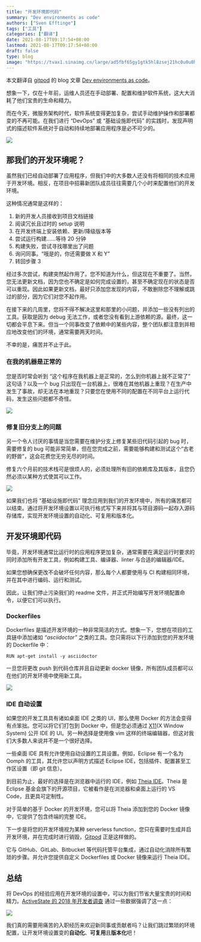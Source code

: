 ```yaml
---
title: "开发环境即代码"
summary: "Dev environments as code"
authors: ["Sven Efftinge"]
tags: ["工具"]
categories: ["翻译"]
date: 2021-08-17T09:17:54+08:00
lastmod: 2021-08-17T09:17:54+08:00
draft: false
type: blog
image: "https://tvax1.sinaimg.cn/large/ad5fbf65gy1gtk5hl8zsej21hc0u0u0h.jpg"
---
```

本文翻译自 [gitpod](https://www.gitpod.io/blog/) 的 blog 文章 [Dev environments as code](https://www.gitpod.io/blog/dev-env-as-code)。

想象一下，仅在十年前，运维人员还在手动部署、配置和维护软件系统，这大大消耗了他们宝贵的生命和精力。

而在今天，微服务架构时代，软件系统变得更加复杂，尝试手动维护操作和部署都变的不再可能。在我们进行 “DevOps” 或 “基础设施即代码” 的实践时，发现声明式的描述软件系统对于自动和持续地部署应用程序是必不可少的。

![](https://tvax4.sinaimg.cn/large/ad5fbf65gy1gtjixqw330j20p007swmz.jpg)

## 那我们的开发环境呢？

虽然我们已经自动部署了应用程序，但我们中的大多数人还没有将相同的技术应用于开发环境。相反，在项目中招募新团队成员往往需要几个小时来配置他们的开发环境。

这种情况通常是这样的：

1. 新的开发人员接收到项目文档链接
2. 阅读冗长且过时的 setup 说明
3. 在开发终端上安装依赖、更新/降级版本等
4. 尝试运行构建……等待 20 分钟
5. 构建失败，尝试寻找哪里出了问题
6. 询问同事。“哦是的，你还需要做 X 和 Y”
7. 转回步骤 3

经过多次尝试，构建突然起作用了。您不知道为什么，但这现在不重要了。当然，您无法更新文档，因为您也不确定是如何完成设置的，甚至不确定现在的状态是否可以重现。因此如果更新文档，最好只添加您发现的内容，不敢删除您不理解或跳过的部分，因为它们对您不起作用。

在接下来的几周里，您将不得不解决这里和那里的小问题，并添加一些没有列出的工具。获取是因为 debug 无法工作，或者您没有看到上游依赖的源。最终，这一切都会平息下来。但当一个同事改变了依赖中的某些内容，整个团队都注意到并相应地改变他们的环境，通常需要两天时间。

不幸的是，痛苦并不止于此。

### 在我的机器是正常的

您是否时常会听到 “这个程序在我机器上是正常的，怎么到你机器上就不正常了” 这句话？以及一个 bug 只出现在一台机器上，很难在其他机器上重现？在生产中发生了事故，却无法在本地重现？只要您在使用不同的配置在不同平台上运行代码，发生这些问题都不奇怪。

![](https://tva4.sinaimg.cn/large/ad5fbf65gy1gtjizbacoej20b40b4t9j.jpg)

### 修复旧分支上的问题

另一个令人讨厌的事情是当您需要在维护分支上修复某些旧代码引起的 bug 时，需要修复的 bug 可能非常简单，但在您完成之前，需要能够构建和测试这个“古老的野兽”，这会花费您无穷无尽的时间。

修复六个月前的技术栈可是很烦人的，必须处理所有旧的依赖库及其版本，且您仍然必须以某种方式使其可以工作。

![](https://tvax3.sinaimg.cn/large/ad5fbf65gy1gtjizogoocj23342224a2.jpg)

如果我们也将 “基础设施即代码” 理念应用到我们的开发环境中，所有的痛苦都可以结束。通过将开发环境设置以可执行格式写下来并将其与项目源码一起存入源码存储库，实现开发环境设置的自动化、可复用和版本化。

## 开发环境即代码

毕竟，开发环境通常比运行时的应用程序更加复杂，通常需要在满足运行时要求的同时添加所有开发工具，例如构建工具、编译器、linter 与合适的编辑器/IDE。

如果您想确保更改不会破坏任何内容，那么每个人都要使用与 CI 构建相同环境，并在其中进行编码、运行和测试。

因此，让我们停止污染我们的 readme 文件，并正式开始编写开发环境配置命令，以便它们可以执行。

### Dockerfiles

Dockerfiles 是描述开发环境的一种非常简洁的方式。想象一下，您想在项目的工具链中添加诸如 *“asciidoctor”* 之类的工具。您只需将以下行添加到您的开发环境的 Dockerfile 中：

```docker
RUN apt-get install -y asciidoctor
```

一旦您将更改 push 到代码仓库并且自动更新 docker 镜像，所有团队成员都可以在他们的开发环境中使用新工具。

![](https://tva4.sinaimg.cn/large/ad5fbf65gy1gtjj015ulpj2334222453.jpg)

### IDE 自动设置

如果您的开发工具具有诸如桌面 IDE 之类的 UI，那么使用 Docker 的方法会变得有点笨拙。您可以将它们打包到 Docker 中，但是您必须通过 [X11](https://zh.wikipedia.org/wiki/X%E8%A6%96%E7%AA%97%E7%B3%BB%E7%B5%B1)(X Window System) 公开 IDE 的 UI。另一种选择是使用像 vim 这样的终端编辑器，但这对我们大多数人来说并不是一个很好选择。

一些桌面 IDE 具有允许使用自动设置的工具设置。例如，Eclipse 有一个名为 Oomph 的工具，其允许您以声明方式描述 Eclipse IDE，包括插件、配置甚至工作区设置（即 git 信息）。

到目前为止，最好的选择是在浏览器中运行的 IDE，例如 [Theia IDE](https://theia-ide.org/)。Theia 是 Eclipse 基金会旗下的开源项目，它被看作是在浏览器和桌面上运行的 VS Code，且更具可定制性。

对于简单的基于 Docker 的开发环境，您可以将 Theia 添加到您的 Docker 镜像中，它提供了包含终端的完整 IDE。

下一步是将您的开发环境视为某种 serverless function，您只在需要时生成并启开发环境，并在完成时进行销毁，[Gitpod](https://www.gitpod.io/) 正是这样做的。

它与 GitHub、GitLab、Bitbucket 等代码托管平台集成，通过自动化消除所有繁琐的步骤。并允许您提供自定义 Dockerfiles 或 Docker 镜像来运行 Theia IDE。

## 总结

将 DevOps 的经验应用在开发环境的设置中，可以为我们节省大量宝贵的时间和精力。[ActiveState 的 2018 年开发者调查](https://www.activestate.com/developer-survey-2018-open-source-runtime-pains/) 通过一些数据强调了这一点：

![](https://tva2.sinaimg.cn/large/ad5fbf65gy1gtjj0as918j218g0i8tdw.jpg)

我们真的需要用痛苦的入职经历来欢迎新同事或贡献者吗？让我们跳过繁琐的环境配置，让开发环境设置变的**自动化**、**可复用**且**版本化**吧！
